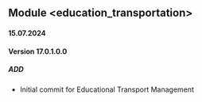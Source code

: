 ## Module <education_transportation>

#### 15.07.2024
#### Version 17.0.1.0.0
##### ADD
- Initial commit for Educational Transport Management
